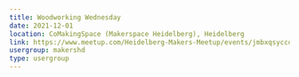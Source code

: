 ```yaml
---
title: Woodworking Wednesday
date: 2021-12-01
location: CoMakingSpace (Makerspace Heidelberg), Heidelberg
link: https://www.meetup.com/Heidelberg-Makers-Meetup/events/jmbxqsyccqbcb/
usergroup: makershd
type: usergroup
---
```


